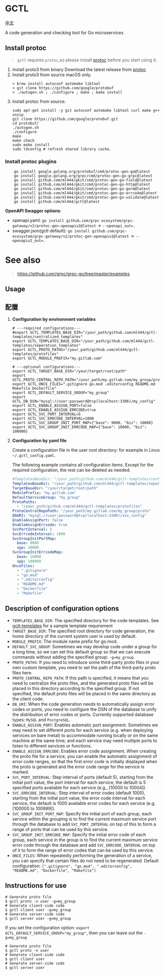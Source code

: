 # GCTL
[中文](README_CN.md)

A code generation and checking tool for Go microservices

## Install protoc
> `gctl` requires `protoc`,so please install [protoc](https://github.com/protocolbuffers/protobuf/releases) before you start using it. 
1. Install proto3 from binary
   Download the latest release from [protoc](https://github.com/protocolbuffers/protobuf/releases)
2. Install proto3 from source macOS only.
   ```shell
   > brew install autoconf automake libtool
   > git clone https://github.com/google/protobuf
   > ./autogen.sh ; ./configure ; make ; make install
   ```
3. Install protoc from source.
   ```shell
   sudo apt-get install -y git autoconf automake libtool curl make g++ unzip
   git clone https://github.com/google/protobuf.git
   cd protobuf/
   ./autogen.sh
   ./configure
   make
   make check
   sudo make install
   sudo ldconfig # refresh shared library cache.
   ```
### Install protoc plugins
```shell
	go install google.golang.org/protobuf/cmd/protoc-gen-go@latest
	go install google.golang.org/grpc/cmd/protoc-gen-go-grpc@latest
	go install github.com/ml444/gkit/cmd/protoc-gen-go-field@latest
	go install github.com/ml444/gkit/cmd/protoc-gen-go-http@latest
	go install github.com/ml444/gkit/cmd/protoc-gen-go-gorm@latest
	go install github.com/ml444/gkit/cmd/protoc-gen-go-errcode@latest
	go install github.com/ml444/gkit/cmd/protoc-gen-go-validate@latest
	go install github.com/ml444/gctl@latest
```
**OpenAPI Swagger options**:
- openapi.yaml: `go install github.com/grpc-ecosystem/grpc-gateway/v2/protoc-gen-openapiv2@latest` -> `--openapi_out=.`
- swagger.json(gctl default): `go install github.com/grpc-ecosystem/grpc-gateway/v2/protoc-gen-openapiv2@latest` -> `--openapiv2_out=.`

# See also
> https://github.com/grpc/grpc-go/tree/master/examples


## Usage


## 配置
1. **Configuration by environment variables**
    ```shell
    # ---required configurations---
    #export GCTL_TEMPLATES_BASE_DIR="/your_path/github.com/ml444/gctl-templates/centralized_templates"
    export GCTL_TEMPLATES_BASE_DIR="/your_path/github.com/ml444/gctl-templates/separation_templates"
    export GCTL_PROTO_PATHS="/your_path/github.com/ml444/gctl-templates/protofiles"
    export GCTL_MODULE_PREFIX="my.gitlab.com"
    ```
    ```shell
    # ---optional configurations---
    export GCTL_TARGET_BASE_DIR="/your/target/root/path"
    export GCTL_PROTO_CENTRAL_REPO_PATH="/your_path/my.gitlab.com/my_group/proto"
    export GCTL_ONCE_FILES=".gitignore go.mod .editorconfig README.md Makefile Dockerfile"
    export GCTL_DEFAULT_SERVICE_GROUP="my_group"
    export GCTL_DB_DSN="mysql://user:password@tcp(localhost:3306)/my_config"
    export GCTL_ENABLE_ASSIGN_PORT=false
    export GCTL_ENABLE_ASSIGN_ERRCODE=true
    export GCTL_SVC_PORT_INTERVAL=5
    export GCTL_SVC_ERRCODE_INTERVAL=1000
    export GCTL_SVC_GROUP_INIT_PORT_MAP={"base": 9000, "biz": 10000}
    export GCTL_SVC_GROUP_INIT_ERRCODE_MAP={"base": 10000, "biz": 100000}
    ```

2. **Configuration by yaml file**

   Create a configuration file in the user root directory: for example in Linux `~/.gctl_config.yaml`.

   The following example contains all configuration items.
   Except for the required configuration, the rest can be deleted as needed.
    ```yaml
    #TemplatesBaseDir: "/your_path/github.com/ml444/gctl-templates/centralized_templates"
    TemplatesBaseDir: "/your_path/github.com/ml444/gctl-templates/separation_templates"
    TargetBaseDir: "/your/target/root/path"
    ModulePrefix: "my.gitlab.com"
    DefaultServiceGroup: "my_group"
    ProtoPaths: 
      - "/your_path/github.com/ml444/gctl-templates/protofiles"
    ProtoCentralRepoPath: "/your_path/my.gitlab.com/my_group/proto"
    DbURI: "mysql://user:password@tcp(localhost:3306)/xxx_config"
    EnableAssignPort: false
    EnableAssignErrcode: true
    SvcPortInterval: 5
    SvcErrcodeInterval: 1000
    SvcGroupInitPortMap:
      base: 9000
      spp: 10000
    SvcGroupInitErrcodeMap:
      base: 10000
      spp: 100000
    OnceFiles:
      - ".gitignore"
      - "go.mod"
      - ".editorconfig"
      - "README.md"
      - "Dockerfile"
      - "Makefile"
    ```

## Description of configuration options
- `TEMPLATES_BASE_DIR`: The specified directory for the code templates. See [gctl-templates](https://github.com/ml444/gctl-templates) for a sample template requirement
- `TARGET_BASE_DIR`: The specified root directory for code generation, the home directory of the current system user is used by default.
- `MODULE_PREFIX`: The module name prefix for go.mod.
- `DEFAULT_SVC_GROUP`: Sometimes we may develop code under a group for a long time, so we can set this default group so that we can execute commands without adding the specified group: `-g=my_group`.
- `PROTO_PATHS`: If you need to introduce some third-party proto files in your own custom template, you need to set the path of the third-party proto files here.
- `PROTO_CENTRAL_REPO_PATH`: If this path is specified, it means that you need to centralize the proto files, and the generated proto files will be placed in this directory according to the specified group. If not specified, the default proto files will be placed in the same directory as the client code.
- `DB_URI`: When the code generation needs to automatically assign error codes or ports, you need to configure the DSN of the database to unify the distribution of error codes or ports. Currently supported database types: `MySQL` and `PostgreSQL`.
- `ENABLE_ASSIGN_PORT`: Enables automatic port assignment. Sometimes we may need to set different ports for each service (e.g. when deploying services on bare metal) to accommodate running locally or on the same machine at the same time; and each service may need multiple ports to listen to different services or functions.
- `ENABLE_ASSIGN_ERRCODE`: Enables error code assignment. When creating the proto file for a service, you can enable the automatic assignment of error code ranges, so that the first error code is initially displayed when the proto is generated and the error code range for the service is marked.
- `SVC_PORT_INTERVAL`: Step interval of ports (default 5), starting from the initial port value, the port interval for each service, the default is 5 specified ports available for each service (e.g., [10000 to 10004]).
- `SVC_ERRCODE_INTERVAL`: Step interval of error codes (default 1000), starting from the initial port value, the error code interval for each service, the default is 1000 available error codes for each service (e.g. [100000 to 100999]).
- `SVC_GROUP_INIT_PORT_MAP`: Specify the initial port of each group, each service within the grouping is to find the current maximum service port through the database to add `SVC_PORT_INTERVAL` on top of this to form a range of ports that can be used by this service.
- `SVC_GROUP_INIT_ERRCODE_MAP`: Specify the initial error code of each group, each service in the group is to find the current maximum service error code through the database and add `SVC_ERRCODE_INTERVAL` on top of it to form the range of error codes that can be used by this service.
- `ONCE_FILES`: When repeatedly performing the generation of a service, you can specify that certain files do not need to be regenerated. Default configuration: `[".gitignore", "go.mod", ".editorconfig", "README.md", "Dockerfile", "Makefile"]`

## Instructions for use
```shell
# Generate proto file
$ gctl proto -n user -g=my_group
# Generate client-side code
$ gctl client user -g=my_group
# Generate server-side code
$ gctl server user -g=my_group
```
If you set the configuration option: `export GCTL_DEFAULT_SERVICE_GROUP="my_group"`, then you can leave out the `-g=my_group`
```shell
# Generate proto file
$ gctl proto -n user 
# Generate client-side code
$ gctl client user
# Generate server-side code
$ gctl server user
```




